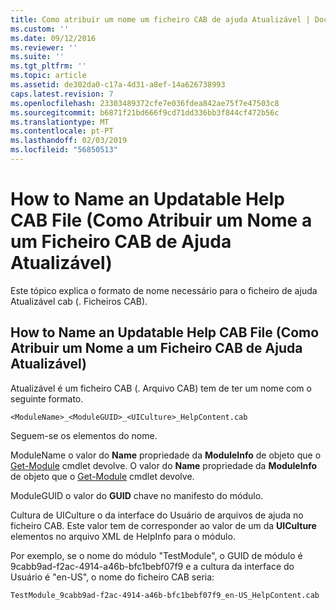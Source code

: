 ```yaml
---
title: Como atribuir um nome um ficheiro CAB de ajuda Atualizável | Documentos da Microsoft
ms.custom: ''
ms.date: 09/12/2016
ms.reviewer: ''
ms.suite: ''
ms.tgt_pltfrm: ''
ms.topic: article
ms.assetid: de302da0-c17a-4d31-a8ef-14a626738993
caps.latest.revision: 7
ms.openlocfilehash: 23303489372cfe7e036fdea842ae75f7e47503c8
ms.sourcegitcommit: b6871f21bd666f9cd71dd336bb3f844cf472b56c
ms.translationtype: MT
ms.contentlocale: pt-PT
ms.lasthandoff: 02/03/2019
ms.locfileid: "56850513"
---
```

# <a name="how-to-name-an-updatable-help-cab-file"></a>How to Name an Updatable Help CAB File (Como Atribuir um Nome a um Ficheiro CAB de Ajuda Atualizável)

Este tópico explica o formato de nome necessário para o ficheiro de ajuda Atualizável cab (. Ficheiros CAB).

## <a name="how-to-name-an-updatable-help-cab-file"></a>How to Name an Updatable Help CAB File (Como Atribuir um Nome a um Ficheiro CAB de Ajuda Atualizável)

Atualizável é um ficheiro CAB (. Arquivo CAB) tem de ter um nome com o seguinte formato.

`<ModuleName>_<ModuleGUID>_<UICulture>_HelpContent.cab`

Seguem-se os elementos do nome.

ModuleName o valor do **Name** propriedade da **ModuleInfo** de objeto que o [Get-Module](/powershell/module/Microsoft.PowerShell.Core/Get-Module) cmdlet devolve.
O valor do **Name** propriedade da **ModuleInfo** de objeto que o [Get-Module](/powershell/module/Microsoft.PowerShell.Core/Get-Module) cmdlet devolve.

ModuleGUID o valor do **GUID** chave no manifesto do módulo.

Cultura de UICulture o da interface do Usuário de arquivos de ajuda no ficheiro CAB. Este valor tem de corresponder ao valor de um da **UICulture** elementos no arquivo XML de HelpInfo para o módulo.

Por exemplo, se o nome do módulo "TestModule", o GUID de módulo é 9cabb9ad-f2ac-4914-a46b-bfc1bebf07f9 e a cultura da interface do Usuário é "en-US", o nome do ficheiro CAB seria:

`TestModule_9cabb9ad-f2ac-4914-a46b-bfc1bebf07f9_en-US_HelpContent.cab`